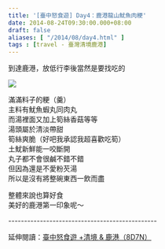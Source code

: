```yaml
---
title: '[臺中怒食遊] Day4：鹿港龍山魷魚肉粳'
date: 2014-08-24T09:30:00.000+08:00
draft: false
aliases: [ "/2014/08/day4.html" ]
tags : [travel - 臺灣清境鹿港]
---
```


到達鹿港，放低行李後當然是要找吃的  

![](/images/taichung4c.jpg)

滿滿料子的粳（羹）  
主料有魷魚蝦丸同肉丸  
而湯裡面又加上筍絲香菇等等  
湯頭屬於清淡帶甜  
筍絲爽脆（好吧我承認我超喜歡吃筍）  
土魷新鮮能一咬斷開  
丸子都不會很鹹不錯不錯  
但因為還是不愛粉芡湯  
所以是沒有將整碗東西一飲而盡  
  
整體來說也算好食  
美好的鹿港第一印象呢～  
  
\-----------------------------------------------  
  
延伸閱讀：[臺中怒食遊 +清境 & 鹿港（8D7N）](https://hidie.net/taichung8d7n/)
